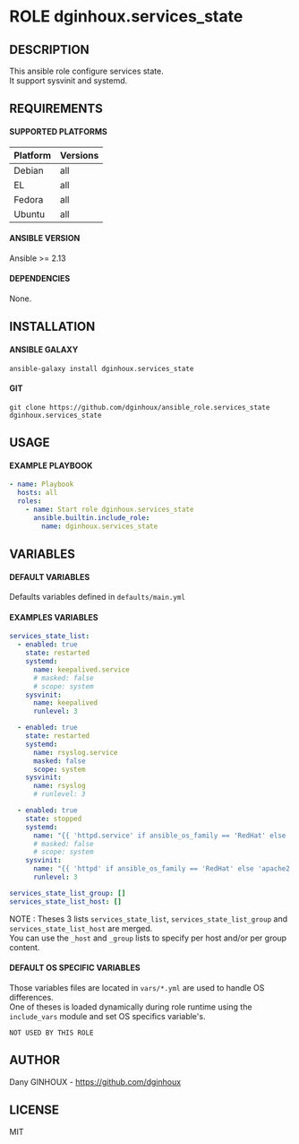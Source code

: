 # ROLE dginhoux.services_state



## DESCRIPTION

This ansible role configure services state.<br />
It support sysvinit and systemd.



## REQUIREMENTS

#### SUPPORTED PLATFORMS

| Platform | Versions |
|----------|----------|
| Debian | all |
| EL | all |
| Fedora | all |
| Ubuntu | all |

#### ANSIBLE VERSION

Ansible >= 2.13

#### DEPENDENCIES

None.



## INSTALLATION

#### ANSIBLE GALAXY

```shell
ansible-galaxy install dginhoux.services_state
```
#### GIT

```shell
git clone https://github.com/dginhoux/ansible_role.services_state dginhoux.services_state
```


## USAGE

#### EXAMPLE PLAYBOOK

```yaml
- name: Playbook
  hosts: all
  roles:
    - name: Start role dginhoux.services_state
      ansible.builtin.include_role:
        name: dginhoux.services_state
```


## VARIABLES

#### DEFAULT VARIABLES

Defaults variables defined in `defaults/main.yml`

#### EXAMPLES VARIABLES


```yaml
services_state_list:
  - enabled: true
    state: restarted
    systemd:
      name: keepalived.service
      # masked: false
      # scope: system
    sysvinit:
      name: keepalived
      runlevel: 3

  - enabled: true
    state: restarted
    systemd:
      name: rsyslog.service
      masked: false
      scope: system
    sysvinit:
      name: rsyslog
      # runlevel: 3

  - enabled: true
    state: stopped
    systemd:
      name: "{{ 'httpd.service' if ansible_os_family == 'RedHat' else 'apache2.service' }}"
      # masked: false
      # scope: system
    sysvinit:
      name: "{{ 'httpd' if ansible_os_family == 'RedHat' else 'apache2' }}"
      runlevel: 3

services_state_list_group: []
services_state_list_host: []
```

NOTE : Theses 3 lists `services_state_list`, `services_state_list_group` and `services_state_list_host` are merged. <br />
You can use the `_host` and `_group` lists to specify per host and/or per group content.


#### DEFAULT OS SPECIFIC VARIABLES

Those variables files are located in `vars/*.yml` are used to handle OS differences.<br />
One of theses is loaded dynamically during role runtime using the `include_vars` module and set OS specifics variable's.

`NOT USED BY THIS ROLE`



## AUTHOR

Dany GINHOUX - https://github.com/dginhoux



## LICENSE

MIT
